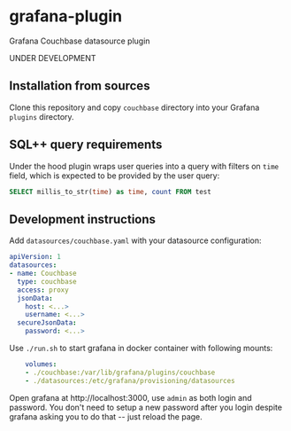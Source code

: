 # grafana-plugin
Grafana Couchbase datasource plugin

UNDER DEVELOPMENT

## Installation from sources
Clone this repository and copy `couchbase` directory into your Grafana `plugins` directory.

## SQL++ query requirements
Under the hood plugin wraps user queries into a query with filters on `time` field, which is expected to be provided by the user query:
```sql
SELECT millis_to_str(time) as time, count FROM test
```

## Development instructions 
Add `datasources/couchbase.yaml` with your datasource configuration:
```yaml
apiVersion: 1
datasources:
- name: Couchbase
  type: couchbase
  access: proxy
  jsonData:
    host: <...>
    username: <...>
  secureJsonData:
    password: <...>
```

Use `./run.sh` to start grafana in docker container with following mounts:
```yaml
    volumes:
    - ./couchbase:/var/lib/grafana/plugins/couchbase
    - ./datasources:/etc/grafana/provisioning/datasources
```

Open grafana at http://localhost:3000, use `admin` as both login and password. 
You don't need to setup a new password after you login despite grafana asking you to do that -- just reload the page.
